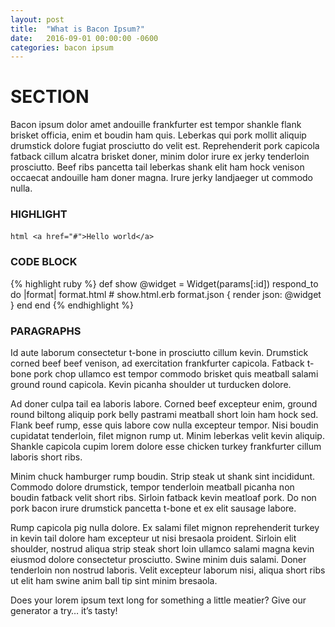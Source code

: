 ```yaml
---
layout: post
title:  "What is Bacon Ipsum?"
date:   2016-09-01 00:00:00 -0600
categories: bacon ipsum
---
```


# SECTION
Bacon ipsum dolor amet andouille frankfurter est tempor shankle flank brisket officia, enim et boudin ham quis. Leberkas qui pork mollit aliquip drumstick dolore fugiat prosciutto do velit est. Reprehenderit pork capicola fatback cillum alcatra brisket doner, minim dolor irure ex jerky tenderloin prosciutto. Beef ribs pancetta tail leberkas shank elit ham hock venison occaecat andouille ham doner magna. Irure jerky landjaeger ut commodo nulla.


### HIGHLIGHT
`​html
<a href="#">Hello world</a>
`​

### CODE BLOCK

{% highlight ruby %}
def show
  @widget = Widget(params[:id])
  respond_to do |format|
    format.html # show.html.erb
    format.json { render json: @widget }
  end
end
{% endhighlight %}


### PARAGRAPHS
Id aute laborum consectetur t-bone in prosciutto cillum kevin. Drumstick corned beef beef venison, ad exercitation frankfurter capicola. Fatback t-bone pork chop ullamco est tempor commodo brisket quis meatball salami ground round capicola. Kevin picanha shoulder ut turducken dolore.

Ad doner culpa tail ea laboris labore. Corned beef excepteur enim, ground round biltong aliquip pork belly pastrami meatball short loin ham hock sed. Flank beef rump, esse quis labore cow nulla excepteur tempor. Nisi boudin cupidatat tenderloin, filet mignon rump ut. Minim leberkas velit kevin aliquip. Shankle capicola cupim lorem dolore esse chicken turkey frankfurter cillum laboris short ribs.

Minim chuck hamburger rump boudin. Strip steak ut shank sint incididunt. Commodo dolore drumstick, tempor tenderloin meatball picanha non boudin fatback velit short ribs. Sirloin fatback kevin meatloaf pork. Do non pork bacon irure drumstick pancetta t-bone et ex elit sausage labore.

Rump capicola pig nulla dolore. Ex salami filet mignon reprehenderit turkey in kevin tail dolore ham excepteur ut nisi bresaola proident. Sirloin elit shoulder, nostrud aliqua strip steak short loin ullamco salami magna kevin eiusmod dolore consectetur prosciutto. Swine minim duis salami. Doner tenderloin non nostrud laboris. Velit excepteur laborum nisi, aliqua short ribs ut elit ham swine anim ball tip sint minim bresaola.

Does your lorem ipsum text long for something a little meatier? Give our generator a try… it’s tasty!

